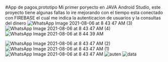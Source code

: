 #App de pagos,prototipo
Mi primer poryecto en JAVA Android Studio, este proyecto tiene algunas fallas lo ire mejorando con el tiempo esta conectado con FIREBASE el cual me indica la autenticacion de usuarios y la consultas del dinero 
![WhatsApp Image 2021-08-06 at 8 43 47 AM (3)](https://user-images.githubusercontent.com/88461448/128519839-e521d67b-9cf9-4f96-9b2c-d64b03bc4bcf.jpeg)
![WhatsApp Image 2021-08-06 at 8 43 47 AM (4)](https://user-images.githubusercontent.com/88461448/128519811-9d348a63-3f5f-4de6-a5d4-2b4149d38c23.jpeg)
![WhatsApp Image 2021-08-06 at 8 44 39 AM](https://user-images.githubusercontent.com/88461448/128520187-f8e53b87-f5d9-48c5-8a9b-d689957dd052.jpeg)

![WhatsApp Image 2021-08-06 at 8 43 47 AM (2)](https://user-images.githubusercontent.com/88461448/128519885-1792f078-526d-4b7b-9184-14e30154040f.jpeg)![WhatsApp Image 2021-08-06 at 8 43 47 AM (1)](https://user-images.githubusercontent.com/88461448/128519906-6f7a3541-14d9-458c-be49-44fe9347c3e0.jpeg)
![WhatsApp Image 2021-08-06 at 8 43 47 AM](https://user-images.githubusercontent.com/88461448/128519922-52f556ed-856f-46db-99c4-a6d4dfb50d64.jpeg)
![auten](https://user-images.githubusercontent.com/88461448/128521706-c5192130-b49a-442d-9c02-bc2a7826f134.png)
![data](https://user-images.githubusercontent.com/88461448/128521708-5ec6abe2-4c98-4ef3-b944-faccce2d2453.png)

